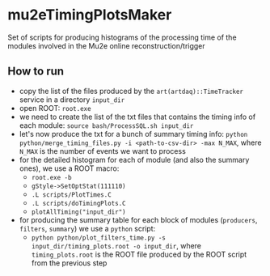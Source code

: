 # mu2eTimingPlotsMaker
Set of scripts for producing histograms of the processing time of the modules involved in the Mu2e online reconstruction/trigger

## How to run
- copy the list of the files produced by the `art(artdaq)::TimeTracker` service in a directory `input_dir`
- open ROOT: `root.exe`
- we need to create the list of the txt files that contains the timing info of each module: `source bash/ProcessSQL.sh input_dir`
- let's now produce the txt for a bunch of summary timing info: `python python/merge_timing_files.py -i <path-to-csv-dir> -max N_MAX`, where `N_MAX` is the number of events we want to process
- for the detailed histogram for each of module (and also the summary ones), we use a ROOT macro:
  - `root.exe -b`
  - `gStyle->SetOptStat(111110)`
  - `.L scripts/PlotTimes.C`
  - `.L scripts/doTimingPlots.C`
  - `plotAllTiming("input_dir")`
- for producing the summary table for each block of modules (`producers`, `filters`, `summary`) we use a `python` script:
  - `python python/plot_filters_time.py -s input_dir/timing_plots.root -o input_dir`, where `timing_plots.root` is the ROOT file produced by the ROOT script from the previous step
